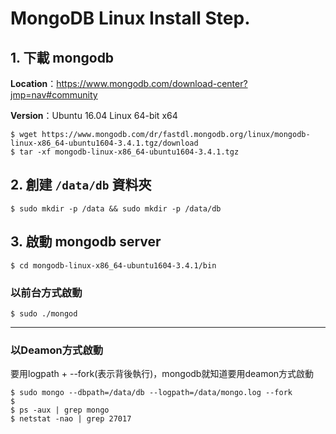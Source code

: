 # MongoDB Linux Install Step. #

## 1. 下載 mongodb ##

**Location**：https://www.mongodb.com/download-center?jmp=nav#community

**Version**：Ubuntu 16.04 Linux 64-bit x64

    $ wget https://www.mongodb.com/dr/fastdl.mongodb.org/linux/mongodb-linux-x86_64-ubuntu1604-3.4.1.tgz/download
    $ tar -xf mongodb-linux-x86_64-ubuntu1604-3.4.1.tgz

## 2. 創建 `/data/db` 資料夾 ##

    $ sudo mkdir -p /data && sudo mkdir -p /data/db

## 3. 啟動 mongodb server ##

	$ cd mongodb-linux-x86_64-ubuntu1604-3.4.1/bin

### 以前台方式啟動 ###

    $ sudo ./mongod

---

### 以Deamon方式啟動 ###

要用logpath + --fork(表示背後執行)，mongodb就知道要用deamon方式啟動

    $ sudo mongo --dbpath=/data/db --logpath=/data/mongo.log --fork
	$
	$ ps -aux | grep mongo
    $ netstat -nao | grep 27017